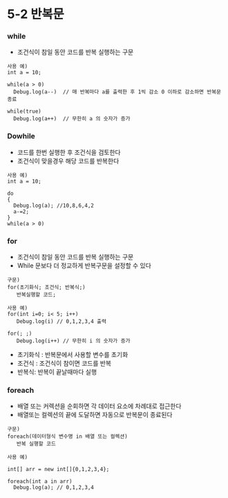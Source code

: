 # 5-2 반복문 
### while 
* 조건식이 참일 동안 코드를 반복 실행하는 구문
```
사용 예)
int a = 10;

while(a > 0)
  Debug.log(a--)  // 매 반복마다 a를 출력한 후 1씩 감소 0 이하로 감소하면 반복문 종료

while(true)
  Debug.log(a++)  // 무한히 a 의 숫자가 증가
```

### Dowhile 
* 코드를 한번 실행한 후 조건식을 검토한다
* 조건식이 맞을경우 해당 코드를 반복한다 
```
사용 예)
int a = 10;

do
{
  Debug.log(a); //10,8,6,4,2
  a-=2;
}
while(a > 0)

```

### for
* 조건식이 참일 동안 코드를 반복 실행하는 구문
* While 문보다 더 정교하게 반복구문을 설정할 수 있다
  
```
구문)
for(초기화식; 조건식; 반복식;)  
   반복실행할 코드;

사용 예)
for(int i=0; i< 5; i++)
   Debug.log(i) // 0,1,2,3,4 출력

for(; ;)
   Debug.log(i++) // 무한히 i 의 숫자가 증가

```
* 초기화식 : 반복문에서 사용할 변수를 초기화
* 조건식 : 조건식이 참이면 코드를 반복
* 반복식: 반복이 끝날때마다 실행

### foreach
* 배열 또는 커렉션을 순회하면 각 데이터 요소에 차례대로 접근한다
* 배열또는 컬렉션의 끝에 도달하면 자동으로 반복문이 종료된다
```
구문)
foreach(데이터형식 변수명 in 배열 또는 컬렉션)
   반복 실행할 코드

사용 예)

int[] arr = new int[]{0,1,2,3,4};

foreach(int a in arr)
  Debug.log(a); // 0,1,2,3,4

```









